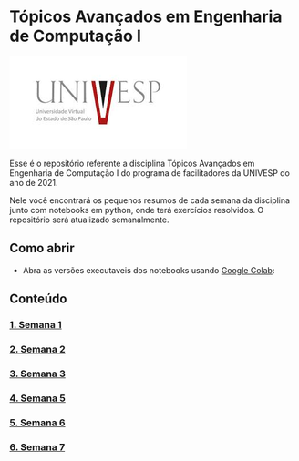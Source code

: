 # Tópicos Avançados em Engenharia de Computação I


![cover image](figures/download.jpeg)


Esse é o repositório referente a disciplina Tópicos Avançados em Engenharia de Computação I do programa de facilitadores da UNIVESP do ano de 2021.

Nele você encontrará os pequenos resumos de cada semana da disciplina junto com notebooks em python, onde terá exercícios resolvidos. O repositório será atualizado semanalmente.

## Como abrir

- Abra as versões executaveis dos notebooks usando [Google Colab](http://colab.research.google.com): 

## Conteúdo

### [1. Semana 1](https://colab.research.google.com/github/CPKrebs/UNIVESP-TAE301/blob/main/Semana1.ipynb)
### [2. Semana 2](https://colab.research.google.com/github/CPKrebs/UNIVESP-TAE301/blob/main/Semana2.ipynb)
### [3. Semana 3](https://colab.research.google.com/github/CPKrebs/UNIVESP-TAE301/blob/main/Semana3.ipynb)
### [4. Semana 5](https://colab.research.google.com/github/CPKrebs/UNIVESP-TAE301/blob/main/Semana5.ipynb)
### [5. Semana 6](https://colab.research.google.com/github/CPKrebs/UNIVESP-TAE301/blob/main/Semana6.ipynb)
### [6. Semana 7](https://colab.research.google.com/github/CPKrebs/UNIVESP-TAE301/blob/main/Semana7.ipynb)
